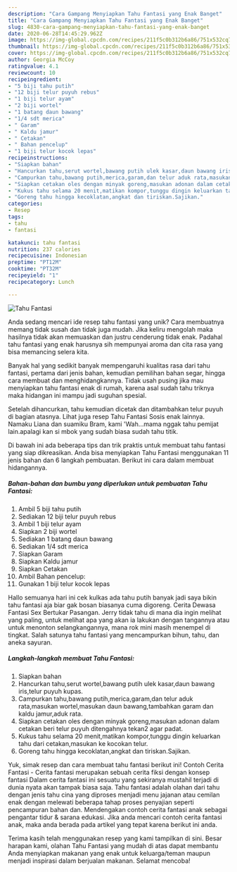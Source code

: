 ```yaml
---
description: "Cara Gampang Menyiapkan Tahu Fantasi yang Enak Banget"
title: "Cara Gampang Menyiapkan Tahu Fantasi yang Enak Banget"
slug: 4830-cara-gampang-menyiapkan-tahu-fantasi-yang-enak-banget
date: 2020-06-28T14:45:29.962Z
image: https://img-global.cpcdn.com/recipes/211f5c0b312b6a86/751x532cq70/tahu-fantasi-foto-resep-utama.jpg
thumbnail: https://img-global.cpcdn.com/recipes/211f5c0b312b6a86/751x532cq70/tahu-fantasi-foto-resep-utama.jpg
cover: https://img-global.cpcdn.com/recipes/211f5c0b312b6a86/751x532cq70/tahu-fantasi-foto-resep-utama.jpg
author: Georgia McCoy
ratingvalue: 4.1
reviewcount: 10
recipeingredient:
- "5 biji tahu putih"
- "12 biji telur puyuh rebus"
- "1 biji telur ayam"
- "2 biji wortel"
- "1 batang daun bawang"
- "1/4 sdt merica"
- " Garam"
- " Kaldu jamur"
- " Cetakan"
- " Bahan pencelup"
- "1 biji telur kocok lepas"
recipeinstructions:
- "Siapkan bahan"
- "Hancurkan tahu,serut wortel,bawang putih ulek kasar,daun bawang iris,telur puyuh kupas."
- "Campurkan tahu,bawang putih,merica,garam,dan telur aduk rata,masukan wortel,masukan daun bawang,tambahkan garam dan kaldu jamur,aduk rata."
- "Siapkan cetakan oles dengan minyak goreng,masukan adonan dalam cetakan beri telur puyuh ditengahnya tekan2 agar padat."
- "Kukus tahu selama 20 menit,matikan kompor,tunggu dingin keluarkan tahu dari cetakan,masukan ke kocokan telur."
- "Goreng tahu hingga kecoklatan,angkat dan tiriskan.Sajikan."
categories:
- Resep
tags:
- tahu
- fantasi

katakunci: tahu fantasi 
nutrition: 237 calories
recipecuisine: Indonesian
preptime: "PT12M"
cooktime: "PT32M"
recipeyield: "1"
recipecategory: Lunch

---
```



![Tahu Fantasi](https://img-global.cpcdn.com/recipes/211f5c0b312b6a86/751x532cq70/tahu-fantasi-foto-resep-utama.jpg)

Anda sedang mencari ide resep tahu fantasi yang unik? Cara membuatnya memang tidak susah dan tidak juga mudah. Jika keliru mengolah maka hasilnya tidak akan memuaskan dan justru cenderung tidak enak. Padahal tahu fantasi yang enak harusnya sih mempunyai aroma dan cita rasa yang bisa memancing selera kita.

Banyak hal yang sedikit banyak mempengaruhi kualitas rasa dari tahu fantasi, pertama dari jenis bahan, kemudian pemilihan bahan segar, hingga cara membuat dan menghidangkannya. Tidak usah pusing jika mau menyiapkan tahu fantasi enak di rumah, karena asal sudah tahu triknya maka hidangan ini mampu jadi suguhan spesial.

Setelah dihancurkan, tahu kemudian dicetak dan ditambahkan telur puyuh di bagian atasnya. Lihat juga resep Tahu Fantasi Sosis enak lainnya. Namaku Liana dan suamiku Bram, kami &#39;Wah…mama nggak tahu pemijat lain.apalagi kan si mbok yang sudah biasa sudah tahu titik.


Di bawah ini ada beberapa tips dan trik praktis untuk membuat tahu fantasi yang siap dikreasikan. Anda bisa menyiapkan Tahu Fantasi menggunakan 11 jenis bahan dan 6 langkah pembuatan. Berikut ini cara dalam membuat hidangannya.

<!--inarticleads1-->

##### Bahan-bahan dan bumbu yang diperlukan untuk pembuatan Tahu Fantasi:

1. Ambil 5 biji tahu putih
1. Sediakan 12 biji telur puyuh rebus
1. Ambil 1 biji telur ayam
1. Siapkan 2 biji wortel
1. Sediakan 1 batang daun bawang
1. Sediakan 1/4 sdt merica
1. Siapkan  Garam
1. Siapkan  Kaldu jamur
1. Siapkan  Cetakan
1. Ambil  Bahan pencelup:
1. Gunakan 1 biji telur kocok lepas


Hallo semuanya hari ini cek kulkas ada tahu putih banyak jadi saya bikin tahu fantasi aja biar gak bosan biasanya cuma digoreng. Cerita Dewasa Fantasi Sex Bertukar Pasangan. Jerry tidak tahu di mana dia ingin melihat yang paling, untuk melihat apa yang akan ia lakukan dengan tangannya atau untuk menonton selangkangannya, mana rok mini masih menempel di tingkat. Salah satunya tahu fantasi yang mencampurkan bihun, tahu, dan aneka sayuran. 

<!--inarticleads2-->

##### Langkah-langkah membuat Tahu Fantasi:

1. Siapkan bahan
1. Hancurkan tahu,serut wortel,bawang putih ulek kasar,daun bawang iris,telur puyuh kupas.
1. Campurkan tahu,bawang putih,merica,garam,dan telur aduk rata,masukan wortel,masukan daun bawang,tambahkan garam dan kaldu jamur,aduk rata.
1. Siapkan cetakan oles dengan minyak goreng,masukan adonan dalam cetakan beri telur puyuh ditengahnya tekan2 agar padat.
1. Kukus tahu selama 20 menit,matikan kompor,tunggu dingin keluarkan tahu dari cetakan,masukan ke kocokan telur.
1. Goreng tahu hingga kecoklatan,angkat dan tiriskan.Sajikan.


Yuk, simak resep dan cara membuat tahu fantasi berikut ini! Contoh Cerita Fantasi - Cerita fantasi merupakan sebuah cerita fiksi dengan konsep fantasi Dalam cerita fantasi ini sesuatu yang sekiranya mustahil terjadi di dunia nyata akan tampak biasa saja. Tahu fantasi adalah olahan dari tahu dengan jenis tahu cina yang diproses menjadi menu jajanan atau cemilan enak dengan melewati beberapa tahap proses penyajian seperti pencampuran bahan dan. Mendengakan contoh cerita fantasi anak sebagai pengantar tidur &amp; sarana edukasi. Jika anda mencari contoh cerita fantasi anak, maka anda berada pada artikel yang tepat karena berikut ini anda. 

Terima kasih telah menggunakan resep yang kami tampilkan di sini. Besar harapan kami, olahan Tahu Fantasi yang mudah di atas dapat membantu Anda menyiapkan makanan yang enak untuk keluarga/teman maupun menjadi inspirasi dalam berjualan makanan. Selamat mencoba!
